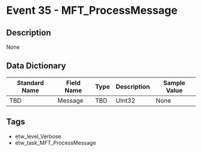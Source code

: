 # Event 35 - MFT_ProcessMessage

## Description
None

## Data Dictionary
|Standard Name|Field Name|Type|Description|Sample Value|
|---|---|---|---|---|
|TBD|Message|TBD|UInt32|None|None|

## Tags
* etw_level_Verbose
* etw_task_MFT_ProcessMessage